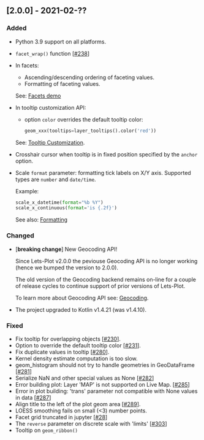 ## [2.0.0] - 2021-02-??

### Added

 - Python 3.9 support on all platforms.
 - `facet_wrap()` function [[#238](https://github.com/JetBrains/lets-plot/issues/238)]
 - In facets:
   - Ascending/descending ordering of faceting values.
   - Formatting of faceting values. 
                
   See: [Facets demo](https://nbviewer.jupyter.org/github/JetBrains/lets-plot/blob/master/docs/examples/jupyter-notebooks/facets.ipynb)

 - In tooltip customization API: 
    - option `color` overrides the default tooltip color:
        ```python
        geom_xxx(tooltips=layer_tooltips().color('red'))
        ```

   See: [Tooltip Customization](https://github.com/JetBrains/lets-plot/blob/master/docs/tooltips.md). 

 - Crosshair cursor when tooltip is in fixed position specified by the `anchor` option.
 - Scale `format` parameter: formatting tick labels on X/Y axis. Supported types are `number` and `date/time`.
   
   Example:
    ```python
    scale_x_datetime(format="%b %Y")
    scale_x_continuous(format='is {.2f}')
    ```
                      
    See also: [Formatting](https://github.com/JetBrains/lets-plot/blob/master/docs/formats.md)

### Changed
                
 - [**breaking change**] New Geocoding API!

   Since Lets-Plot v2.0.0 the peviouse Geocoding API is no longer working (hence we bumped the version to 2.0.0). 
   
   The old version of the Geocoding backend remains on-line for a couple of release cycles
   to continue support of prior versions of Lets-Plot.
   
   To learn more about Geocoding API see: [Geocoding](https://github.com/JetBrains/lets-plot/blob/master/docs/geocoding.md).
                                     

 - The project upgraded to Kotlin v1.4.21 (was v1.4.10).

### Fixed
 
 - Fix tooltip for overlapping objects [[#230](https://github.com/JetBrains/lets-plot/issues/230)].
 - Option to override the default tooltip color [[#231](https://github.com/JetBrains/lets-plot/issues/231)].
 - Fix duplicate values in tooltip [[#280](https://github.com/JetBrains/lets-plot/issues/280)].
 - Kernel density estimate computation is too slow.
 - geom_histogram should not try to handle geometries in GeoDataFrame [[#281](https://github.com/JetBrains/lets-plot/issues/281)]
 - Serialize NaN and other special values as None [[#282](https://github.com/JetBrains/lets-plot/issues/282)]
 - Error building plot: Layer 'MAP' is not supported on Live Map. [[#285](https://github.com/JetBrains/lets-plot/issues/285)]
 - Error in plot building: 'trans' parameter not compatible with None values in data [[#287](https://github.com/JetBrains/lets-plot/issues/287)]
 - Align title to the left of the plot geom area [[#289](https://github.com/JetBrains/lets-plot/issues/289)].
 - LOESS smoothing fails on small (<3) number points. 
 - Facet grid truncated in jupyter [[#28](https://github.com/JetBrains/lets-plot-kotlin/issues/28)]
 - The `reverse` parameter on discrete scale with 'limits' [[#303](https://github.com/JetBrains/lets-plot/issues/289)]
 - Tooltip on `geom_ribbon()`